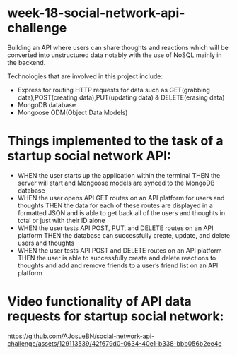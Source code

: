 # week-18-social-network-api-challenge

Building an API where users can share thoughts and reactions which will be converted into unstructured data notably with the use of NoSQL mainly in the backend.

Technologies that are involved in this project include:

- Express for routing HTTP requests for data such as GET(grabbing data),POST(creating data),PUT(updating data) & DELETE(erasing data)
- MongoDB database
- Mongoose ODM(Object Data Models)

# Things implemented to the task of a startup social network API:

- WHEN the user starts up the application within the terminal
THEN the server will start and Mongoose models are synced to the MongoDB database
- WHEN the user opens API GET routes on an API platform for users and thoughts
THEN the data for each of these routes are displayed in a formatted JSON and is able to get back all of the users and thoughts in total or just with their ID alone
- WHEN the user tests API POST, PUT, and DELETE routes on an API platform
THEN the database can successfully create, update, and delete users and thoughts 
- WHEN the user tests API POST and DELETE routes on an API platform
THEN the user is able to successfully create and delete reactions to thoughts and add and remove friends to a user’s friend list on an API platform

# Video functionality of API data requests for startup social network:

https://github.com/AJosueBN/social-network-api-challenge/assets/129113539/42f679d0-0634-40e1-b338-bbb056b2ee4e

